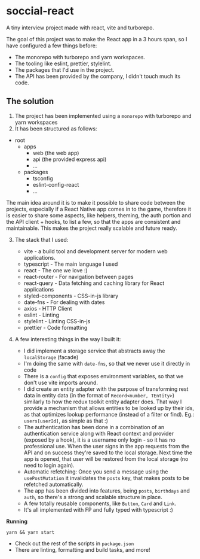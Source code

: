 # soccial-react

A tiny interview project made with react, vite and turborepo.

The goal of this project was to make the React app in a 3 hours span, so I have configured a few things before:
- The monorepo with turborepo and yarn workspaces.
- The tooling like eslint, prettier, stylelint.
- The packages that I'd use in the project.
- The API has been provided by the company, I didn't touch much its code.

## **The solution**

1. The project has been implemented using a `monorepo` with turborepo and yarn workspaces
2. It has been structured as follows:

- root
  - apps
    - web (the web app)
    - api (the provided express api)
    - ...
  - packages
    - tsconfig
    - eslint-config-react
    - ...

The main idea around it is to make it possible to share code between the projects, especially if a React Native app comes in to the game, therefore it is easier to share some aspects, like helpers, theming, the auth portion and the API client + hooks, to list a few, so that the apps are consistent and maintainable.
This makes the project really scalable and future ready.

3. The stack that I used:

   - vite - a build tool and development server for modern web applications.
   - typescript - The main language I used
   - react - The one we love :)
   - react-router - For navigation between pages
   - react-query - Data fetching and caching library for React applications
   - styled-components - CSS-in-js library
   - date-fns - For dealing with dates
   - axios - HTTP Client
   - eslint - Linting
   - stylelint - Linting CSS-in-js
   - prettier - Code formatting

4. A few interesting things in the way I built it:
   - I did implement a storage service that abstracts away the `localStorage` (facade)
   - I'm doing the same with `date-fns`, so that we never use it directly in code
   - There is a `config` that exposes environment variables, so that we don't use vite imports around.
   - I did create an entity adapter with the purpose of transforming rest data in entity data (in the format of `Record<number, TEntity>`) similarly to how the redux toolkit entity adapter does. That way I provide a mechanism that allows entities to be looked up by their ids, as that optimizes lookup performance (instead of a filter or find). Eg.: `users[userId]`, as simple as that :)
   - The authentication has been done in a combination of an authentication service along with React context and provider (exposed by a hook), it is a username only login - so it has no professional use. When the user signs in the app requests from the API and on success they're saved to the local storage. Next time the app is opened, that user will be restored from the local storage (no need to login again).
   - Automatic refetching: Once you send a message using the `usePostMutation` it invalidates the `posts` key, that makes posts to be refetched automatically.
   - The app has been divided into features, being `posts`, `birthdays` and `auth`, so there's a strong and scalable structure in place.
   - A few totally reusable components, like `Button`, `Card` and `Link`.
   - It's all implemented with FP and fully typed with typescript :)

**Running**

`yarn && yarn start`

- Check out the rest of the scripts in `package.json`
- There are linting, formatting and build tasks, and more!
